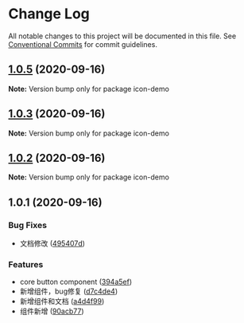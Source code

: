 # Change Log

All notable changes to this project will be documented in this file.
See [Conventional Commits](https://conventionalcommits.org) for commit guidelines.

## [1.0.5](https://github.com/wow-joy/wowjoy/compare/icon-demo@1.0.3...icon-demo@1.0.5) (2020-09-16)

**Note:** Version bump only for package icon-demo





## [1.0.3](https://github.com/wow-joy/wowjoy/compare/icon-demo@1.0.2...icon-demo@1.0.3) (2020-09-16)

**Note:** Version bump only for package icon-demo





## [1.0.2](https://github.com/wow-joy/wowjoy/compare/icon-demo@1.0.1...icon-demo@1.0.2) (2020-09-16)

**Note:** Version bump only for package icon-demo





## 1.0.1 (2020-09-16)


### Bug Fixes

* 文档修改 ([495407d](https://github.com/wow-joy/wowjoy/commit/495407d9235030adff12048b6732aac6590a2dc3))


### Features

* core button component ([394a5ef](https://github.com/wow-joy/wowjoy/commit/394a5efeffed3033c74a8325c08b08b5d126402c))
* 新增组件，bug修复 ([d7c4de4](https://github.com/wow-joy/wowjoy/commit/d7c4de4de458e522fb65cb15841682c6b0a85f4f))
* 新增组件和文档 ([a4d4f99](https://github.com/wow-joy/wowjoy/commit/a4d4f99f9d3335c901d5e268517ece2f16506b26))
* 组件新增 ([90acb77](https://github.com/wow-joy/wowjoy/commit/90acb77d73d9fd0429e313ffac889462d5e6c4ab))
